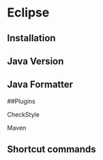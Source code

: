 # Eclipse

## Installation






## Java Version

## Java Formatter

##Plugins

CheckStyle

Maven








## Shortcut commands




